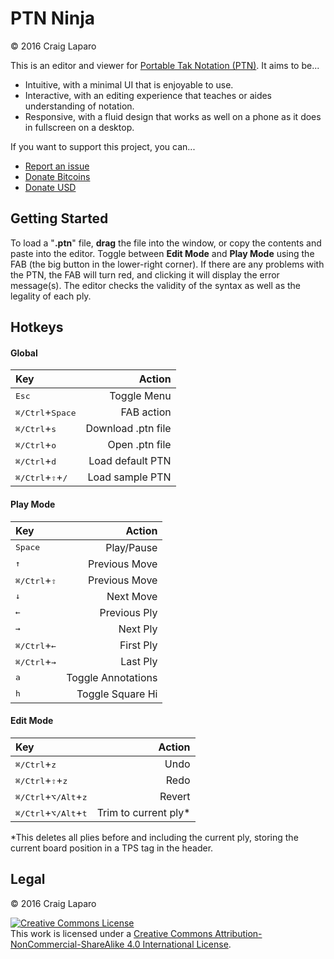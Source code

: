 # PTN Ninja
&copy; 2016 Craig Laparo

This is an editor and viewer for [Portable Tak Notation (PTN)](https://www.reddit.com/r/Tak/wiki/portable_tak_notation). It aims to be...

* Intuitive, with a minimal UI that is enjoyable to use.
* Interactive, with an editing experience that teaches or aides understanding of notation.
* Responsive, with a fluid design that works as well on a phone as it does in fullscreen on a desktop.

If you want to support this project, you can...

* [Report an issue](https://github.com/gruppler/PTN-Ninja/issues/)
* [Donate Bitcoins](bitcoin:12mD2HUNb4MJoLfVDDLS1wep1hdhrSY3L8)
* [Donate USD](https://www.paypal.me/gruppler)

## Getting Started

To load a "**.ptn**" file, **drag** the file into the window, or copy the contents and paste into the editor. Toggle between **Edit Mode** and **Play Mode** using the FAB (the big button in the lower-right corner). If there are any problems with the PTN, the FAB will turn red, and clicking it will display the error message(s). The editor checks the validity of the syntax as well as the legality of each ply.

## Hotkeys
#### Global
Key|Action
:--|--:
<kbd>Esc</kbd>|Toggle Menu
<kbd>&#x2318;/Ctrl</kbd>+<kbd>Space</kbd>|FAB action
<kbd>&#x2318;/Ctrl</kbd>+<kbd>s</kbd>|Download .ptn file
<kbd>&#x2318;/Ctrl</kbd>+<kbd>o</kbd>|Open .ptn file
<kbd>&#x2318;/Ctrl</kbd>+<kbd>d</kbd>|Load default PTN
<kbd>&#x2318;/Ctrl</kbd>+<kbd>&#x21E7;</kbd>+<kbd>/</kbd>|Load sample PTN

#### Play Mode
Key|Action
:--|--:
<kbd>Space</kbd>|Play/Pause
<kbd>&uarr;</kbd>|Previous Move
<kbd>&#x2318;/Ctrl</kbd>+<kbd>&#x21E7;</kbd>|Previous Move
<kbd>&darr;</kbd>|Next Move
<kbd>&larr;</kbd>|Previous Ply
<kbd>&rarr;</kbd>|Next Ply
<kbd>&#x2318;/Ctrl</kbd>+<kbd>&larr;</kbd>|First Ply
<kbd>&#x2318;/Ctrl</kbd>+<kbd>&rarr;</kbd>|Last Ply
<kbd>a</kbd>|Toggle Annotations
<kbd>h</kbd>|Toggle Square Hi

#### Edit Mode
Key|Action
:--|--:
<kbd>&#x2318;/Ctrl</kbd>+<kbd>z</kbd>|Undo
<kbd>&#x2318;/Ctrl</kbd>+<kbd>&#x21E7;</kbd>+<kbd>z</kbd>|Redo
<kbd>&#x2318;/Ctrl</kbd>+<kbd>&#x2325;/Alt</kbd>+<kbd>z</kbd>|Revert
<kbd>&#x2318;/Ctrl</kbd>+<kbd>&#x2325;/Alt</kbd>+<kbd>t</kbd>|Trim to current ply*

*This deletes all plies before and including the current ply, storing the current board position in a TPS tag in the header.


## Legal
&copy; 2016 Craig Laparo

<a rel="license" href="http://creativecommons.org/licenses/by-nc-sa/4.0/"><img alt="Creative Commons License" style="border-width:0" src="https://i.creativecommons.org/l/by-nc-sa/4.0/88x31.png" /></a><br />This work is licensed under a <a rel="license" href="http://creativecommons.org/licenses/by-nc-sa/4.0/">Creative Commons Attribution-NonCommercial-ShareAlike 4.0 International License</a>.
